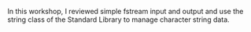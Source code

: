In this workshop, I reviewed simple fstream input and output and use the string class of the Standard Library to manage character string data.
